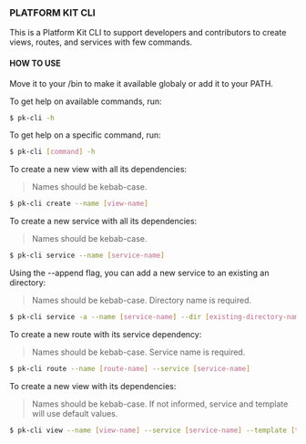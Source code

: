 ### PLATFORM KIT CLI

This is a Platform Kit CLI to support developers and contributors to create views, routes, and services with few commands.

#### HOW TO USE
Move it to your /bin to make it available globaly or add it to your PATH.


To get help on available commands, run:
```bash
$ pk-cli -h
```

To get help on a specific command, run:
```bash
$ pk-cli [command] -h
```

To create a new view with all its dependencies:
> Names should be kebab-case.
```bash
$ pk-cli create --name [view-name]
```

To create a new service with all its dependencies:
> Names should be kebab-case.
```bash
$ pk-cli service --name [service-name]
```

Using the --append flag, you can add a new service to an existing an directory:
> Names should be kebab-case.
> Directory name is required.
```bash
$ pk-cli service -a --name [service-name] --dir [existing-directory-name]
```

To create a new route with its service dependency:
> Names should be kebab-case.
> Service name is required.
```bash
$ pk-cli route --name [route-name] --service [service-name]
```

To create a new view with its dependencies:
> Names should be kebab-case.
> If not informed, service and template will use default values.
```bash
$ pk-cli view --name [view-name] --service [service-name] --template [template-name]
```